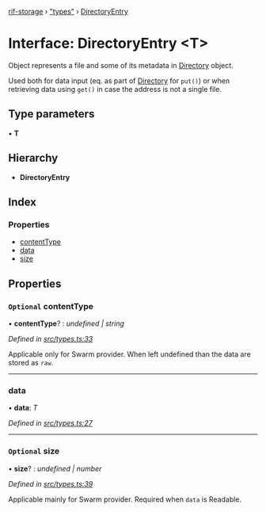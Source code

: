 [rif-storage](../README.md) › ["types"](../modules/_types_.md) › [DirectoryEntry](_types_.directoryentry.md)

# Interface: DirectoryEntry <**T**>

Object represents a file and some of its metadata in [Directory](../modules/_types_.md#directory) object.

Used both for data input (eq. as part of [Directory](../modules/_types_.md#directory) for `put()`)
or when retrieving data using `get()` in case the address is not a single file.

## Type parameters

▪ **T**

## Hierarchy

* **DirectoryEntry**

## Index

### Properties

* [contentType](_types_.directoryentry.md#optional-contenttype)
* [data](_types_.directoryentry.md#data)
* [size](_types_.directoryentry.md#optional-size)

## Properties

### `Optional` contentType

• **contentType**? : *undefined | string*

*Defined in [src/types.ts:33](https://github.com/rsksmart/rds-libjs/blob/1cdc7dd/src/types.ts#L33)*

Applicable only for Swarm provider.
When left undefined than the data are stored as `raw`.

___

###  data

• **data**: *T*

*Defined in [src/types.ts:27](https://github.com/rsksmart/rds-libjs/blob/1cdc7dd/src/types.ts#L27)*

___

### `Optional` size

• **size**? : *undefined | number*

*Defined in [src/types.ts:39](https://github.com/rsksmart/rds-libjs/blob/1cdc7dd/src/types.ts#L39)*

Applicable mainly for Swarm provider.
Required when `data` is Readable.
